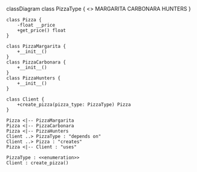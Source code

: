 classDiagram
    class PizzaType {
        <<enumeration>>
        MARGARITA
        CARBONARA
        HUNTERS
    }

    class Pizza {
        -float __price
        +get_price() float
    }

    class PizzaMargarita {
        +__init__()
    }
    class PizzaCarbonara {
        +__init__()
    }
    class PizzaHunters {
        +__init__()
    }

    class Client {
        +create_pizza(pizza_type: PizzaType) Pizza
    }

    Pizza <|-- PizzaMargarita
    Pizza <|-- PizzaCarbonara
    Pizza <|-- PizzaHunters
    Client ..> PizzaType : "depends on"
    Client ..> Pizza : "creates"
    Pizza <|-- Client : "uses"

    PizzaType : <<enumeration>>
    Client : create_pizza()
